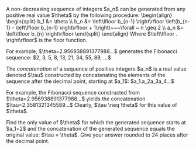 <p>A non-decreasing sequence of integers $a_n$ can be generated from any positive real value $\theta$ by the following procedure:
\begin{align}
\begin{split}
b_1 &amp;= \theta \\
b_n &amp;= \left\lfloor b_{n-1} \right\rfloor \left(b_{n-1} - \left\lfloor b_{n-1} \right\rfloor + 1\right)~~~\forall ~ n \geq 2 \\
a_n &amp;= \left\lfloor b_{n} \right\rfloor
\end{split}
\end{align}
Where $\left\lfloor . \right\rfloor$ is the floor function.</p>

<p>For example, $\theta=2.956938891377988...$ generates the Fibonacci sequence: $2, 3, 5, 8, 13, 21, 34, 55, 89, ...$</p>

<p>The <i>concatenation</i> of a sequence of positive integers $a_n$ is a real value denoted $\tau$ constructed by concatenating the elements of the sequence after the decimal point, starting at $a_1$: $a_1.a_2a_3a_4...$</p>

<p>For example, the Fibonacci sequence constructed from $\theta=2.956938891377988...$ yields the concatenation $\tau=2.3581321345589...$ Clearly, $\tau \neq \theta$ for this value of $\theta$.</p>

<p>Find the only value of $\theta$ for which the generated sequence starts at $a_1=2$ and the concatenation of the generated sequence equals the original value: $\tau = \theta$. Give your answer rounded to 24 places after the decimal point.</p>
